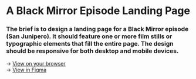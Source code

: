 # A Black Mirror Episode Landing Page

### The brief is to design a landing page for a Black Mirror episode (San Junipero). It should feature one or more film stills or typographic elements that fill the entire page. The design should be responsive for both desktop and mobile devices.

&rarr; [View on your browser](https://ynkroo.github.io/San-Junipero/) <br>
&rarr; [View in Figma](https://www.figma.com/file/dae5OtVh17ZRzmMnMNzkqr/Black-Mirror-%E2%80%93-San-Junipero?type=design&node-id=0%3A1&mode=design&t=62mtWkufvRWCu6RB-1)

